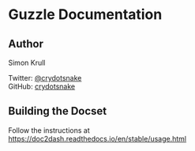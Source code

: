 Guzzle Documentation
=======================

## Author

Simon Krull

Twitter: [@crydotsnake](https://twitter.com/crydotsnake)  
GitHub: [crydotsnake](https://github.com/crydotsnake) 

## Building the Docset

Follow the instructions at <https://doc2dash.readthedocs.io/en/stable/usage.html>